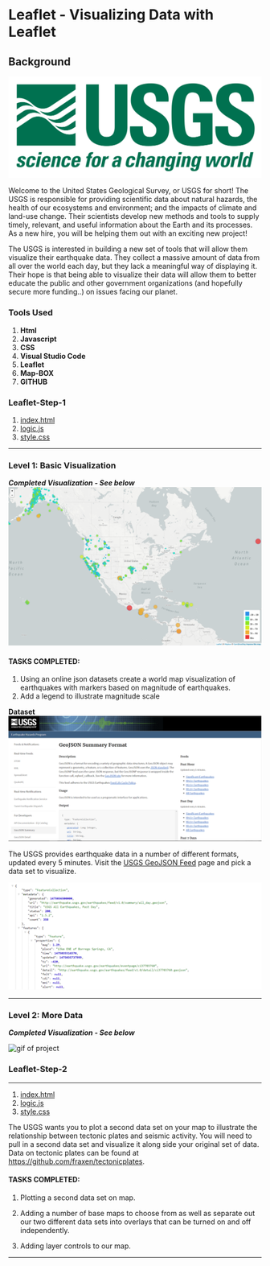 # Leaflet - Visualizing Data with Leaflet

## Background

![1-Logo](Leaflet-Step-1/Images/1-Logo.png)

Welcome to the United States Geological Survey, or USGS for short! The USGS is responsible for providing scientific data about natural hazards, the health of our ecosystems and environment; and the impacts of climate and land-use change. Their scientists develop new methods and tools to supply timely, relevant, and useful information about the Earth and its processes. As a new hire, you will be helping them out with an exciting new project!

The USGS is interested in building a new set of tools that will allow them visualize their earthquake data. They collect a massive amount of data from all over the world each day, but they lack a meaningful way of displaying it. Their hope is that being able to visualize their data will allow them to better educate the public and other government organizations (and hopefully secure more funding..) on issues facing our planet.

### Tools Used
1. **Html**
2. **Javascript**
3. **CSS**
4. **Visual Studio Code**
5. **Leaflet**
6. **Map-BOX**
7. **GITHUB**

### Leaflet-Step-1 
1. [index.html](https://github.com/Kpearson72/leaflet-challenge/blob/main/Leaflet-Step-1/index.html)
2. [logic.js](https://github.com/Kpearson72/leaflet-challenge/blob/main/Leaflet-Step-1/static/js/logic.js)
3. [style.css](https://github.com/Kpearson72/leaflet-challenge/blob/main/Leaflet-Step-1/static/css/style.css)

---

### Level 1: Basic Visualization 
***Completed Visualization - See below***
![Leaflet-step-1](Leaflet-Step-1/Images/Leaflet_step_1.png)

#### TASKS COMPLETED: 

1. Using an online json datasets create a world map visualization of earthquakes with markers based on magnitude of earthquakes.
2. Add a legend to illustrate magnitude scale 


**Dataset**
   ![3-Data](Leaflet-Step-1/Images/3-Data.png)

   The USGS provides earthquake data in a number of different formats, updated every 5 minutes. Visit the [USGS GeoJSON Feed](http://earthquake.usgs.gov/earthquakes/feed/v1.0/geojson.php) page and pick a data set to visualize. 

   ![4-JSON](Leaflet-Step-1/Images/4-JSON.png)

- - -

### Level 2: More Data 
***Completed Visualization - See below***

![gif of project](Leaflet-Step-1/Images/video.gif)

### Leaflet-Step-2
---
1. [index.html](https://github.com/Kpearson72/leaflet-challenge/blob/main/Leaflet-Step-2/index.html)
2. [logic.js](https://github.com/Kpearson72/leaflet-challenge/blob/main/Leaflet-Step-2/static/js/logic.js)
3. [style.css](https://github.com/Kpearson72/leaflet-challenge/blob/main/Leaflet-Step-2/static/css/style.css)

The USGS wants you to plot a second data set on your map to illustrate the relationship between tectonic plates and seismic activity. You will need to pull in a second data set and visualize it along side your original set of data. Data on tectonic plates can be found at <https://github.com/fraxen/tectonicplates>.

#### TASKS COMPLETED: 

1. Plotting a second data set on map.

2. Adding a number of base maps to choose from as well as separate out our two different data sets into overlays that can be turned on and off independently.

3. Adding layer controls to our map.

- - -


